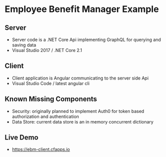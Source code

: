 # Employee Benefit Manager Example

## Server
- Server code is a .NET Core Api implementing GraphQL for querying and saving data
- Visual Studio 2017 / .NET Core 2.1

## Client
- Client application is Angular communicating to the server side Api
- Visual Studio Code / latest angular cli

## Known Missing Components
- Security: originally planned to implement Auth0 for token based authorization and authentication
- Data Store: current data store is an in memory concurrent dictionary

## Live Demo
- https://ebm-client.cfapps.io
